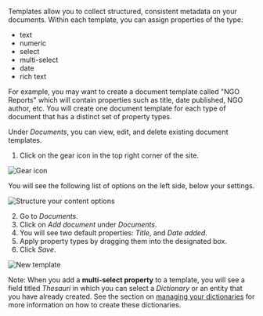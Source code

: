 Templates allow you to collect structured, consistent metadata on your documents. Within each template, you can assign properties of the type:
* text 
* numeric
* select
* multi-select
* date
* rich text

For example, you may want to create a document template called "NGO Reports" which will contain properties such as title, date published, NGO author, etc. You will create one document template for each type of document that has a distinct set of property types.

Under _Documents_, you can view, edit, and delete existing document templates. 

1. Click on the gear icon in the top right corner of the site.

![Gear icon](http://www.uwazi.io/wp-content/uploads/2017/04/gear-icon.png)

You will see the following list of options on the left side, below your settings. 

![Structure your content options](http://www.uwazi.io/wp-content/uploads/2017/04/structure-collections.png)

2. Go to _Documents_.
3. Click on _Add document_ under _Documents_.
4. You will see two default properties: _Title_, and _Date added_. 
5. Apply property types by dragging them into the designated box. 
6. Click _Save_.

![New template](http://www.uwazi.io/wp-content/uploads/2017/04/doc-template.png)

Note: When you add a **multi-select property** to a template, you will see a field titled _Thesauri_ in which you can select a _Dictionary_ or an entity that you have already created. See the section on [managing your dictionaries](https://github.com/huridocs/uwazi/wiki/Build-the-information-architecture#manage-your-dictionaries) for more information on how to create these dictionaries. 